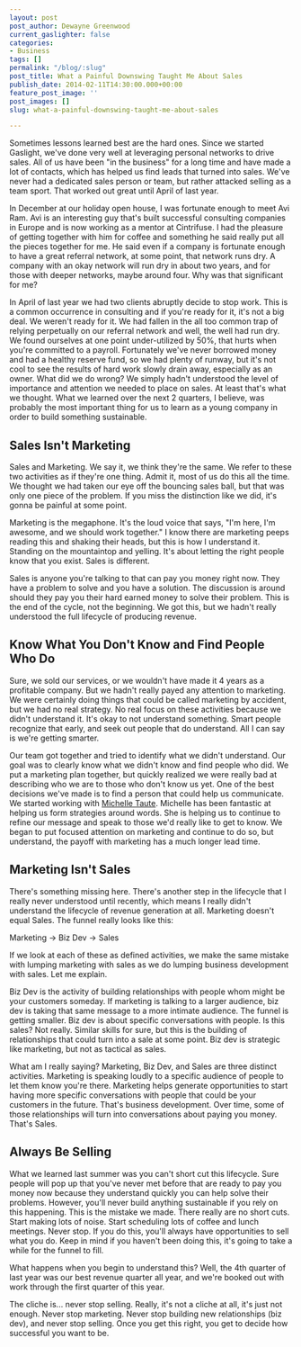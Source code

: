 ```yaml
---
layout: post
post_author: Dewayne Greenwood
current_gaslighter: false
categories:
- Business
tags: []
permalink: "/blog/:slug"
post_title: What a Painful Downswing Taught Me About Sales
publish_date: 2014-02-11T14:30:00.000+00:00
feature_post_image: ''
post_images: []
slug: what-a-painful-downswing-taught-me-about-sales

---
```

Sometimes lessons learned best are the hard ones. Since we started Gaslight, we've done very well at leveraging personal networks to drive sales. All of us have been "in the business" for a long time and have made a lot of contacts, which has helped us find leads that turned into sales. We've never had a dedicated sales person or team, but rather attacked selling as a team sport. That worked out great until April of last year.

In December at our holiday open house, I was fortunate enough to meet Avi Ram. Avi is an interesting guy that's built successful consulting companies in Europe and is now working as a mentor at Cintrifuse. I had the pleasure of getting together with him for coffee and something he said really put all the pieces together for me. He said even if a company is fortunate enough to have a great referral network, at some point, that network runs dry. A company with an okay network will run dry in about two years, and for those with deeper networks, maybe around four. Why was that significant for me?

In April of last year we had two clients abruptly decide to stop work. This is a common occurrence in consulting and if you're ready for it, it's not a big deal. We weren't ready for it. We had fallen in the all too common trap of relying perpetually on our referral network and well, the well had run dry. We found ourselves at one point under-utilized by 50%, that hurts when you're committed to a payroll. Fortunately we've never borrowed money and had a healthy reserve fund, so we had plenty of runway, but it's not cool to see the results of hard work slowly drain away, especially as an owner. What did we do wrong? We simply hadn't understood the level of importance and attention we needed to place on sales. At least that's what we thought. What we learned over the next 2 quarters, I believe, was probably the most important thing for us to learn as a young company in order to build something sustainable.

## Sales Isn't Marketing

Sales and Marketing. We say it, we think they're the same. We refer to these two activities as if they're one thing. Admit it, most of us do this all the time. We thought we had taken our eye off the bouncing sales ball, but that was only one piece of the problem. If you miss the distinction like we did, it's gonna be painful at some point.

Marketing is the megaphone. It's the loud voice that says, "I'm here, I'm awesome, and we should work together." I know there are marketing peeps reading this and shaking their heads, but this is how I understand it. Standing on the mountaintop and yelling. It's about letting the right people know that you exist. Sales is different.

Sales is anyone you're talking to that can pay you money right now. They have a problem to solve and you have a solution. The discussion is around should they pay you their hard earned money to solve their problem. This is the end of the cycle, not the beginning. We got this, but we hadn't really understood the full lifecycle of producing revenue.

## Know What You Don't Know and Find People Who Do

Sure, we sold our services, or we wouldn't have made it 4 years as a profitable company. But we hadn't really payed any attention to marketing. We were certainly doing things that could be called marketing by accident, but we had no real strategy. No real focus on these activities because we didn't understand it. It's okay to not understand something. Smart people recognize that early, and seek out people that do understand. All I can say is we're getting smarter.

Our team got together and tried to identify what we didn't understand. Our goal was to clearly know what we didn't know and find people who did. We put a marketing plan together, but quickly realized we were really bad at describing who we are to those who don't know us yet. One of the best decisions we've made is to find a person that could help us communicate. We started working with [Michelle Taute](http://michelletaute.com/). Michelle has been fantastic at helping us form strategies around words. She is helping us to continue to refine our message and speak to those we'd really like to get to know. We began to put focused attention on marketing and continue to do so, but understand, the payoff with marketing has a much longer lead time.

## Marketing Isn't Sales

There's something missing here. There's another step in the lifecycle that I really never understood until recently, which means I really didn't understand the lifecycle of revenue generation at all. Marketing doesn't equal Sales. The funnel really looks like this:

Marketing -> Biz Dev -> Sales

If we look at each of these as defined activities, we make the same mistake with lumping marketing with sales as we do lumping business development with sales. Let me explain.

Biz Dev is the activity of building relationships with people whom might be your customers someday. If marketing is talking to a larger audience, biz dev is taking that same message to a more intimate audience. The funnel is getting smaller. Biz dev is about specific conversations with people. Is this sales? Not really. Similar skills for sure, but this is the building of relationships that could turn into a sale at some point. Biz dev is strategic like marketing, but not as tactical as sales.

What am I really saying? Marketing, Biz Dev, and Sales are three distinct activities. Marketing is speaking loudly to a specific audience of people to let them know you're there. Marketing helps generate opportunities to start having more specific conversations with people that could be your customers in the future. That's business development. Over time, some of those relationships will turn into conversations about paying you money. That's Sales.

## Always Be Selling

What we learned last summer was you can't short cut this lifecycle. Sure people will pop up that you've never met before that are ready to pay you money now because they understand quickly you can help solve their problems. However, you'll never build anything sustainable if you rely on this happening. This is the mistake we made. There really are no short cuts. Start making lots of noise. Start scheduling lots of coffee and lunch meetings. Never stop. If you do this, you'll always have opportunities to sell what you do. Keep in mind if you haven't been doing this, it's going to take a while for the funnel to fill.

What happens when you begin to understand this? Well, the 4th quarter of last year was our best revenue quarter all year, and we're booked out with work through the first quarter of this year.

The cliche is... never stop selling. Really, it's not a cliche at all, it's just not enough. Never stop marketing. Never stop building new relationships (biz dev), and never stop selling. Once you get this right, you get to decide how successful you want to be.